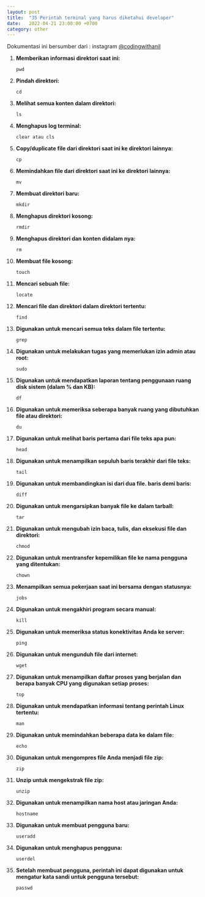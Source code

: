 ```yaml
---
layout: post
title:  "35 Perintah terminal yang harus diketahui developer"
date:   2022-04-21 23:00:00 +0700
category: other
---
```

Dokumentasi ini bersumber dari : instagram [@codingwithanil](https://www.instagram.com/p/CcfSSimviTX/?igshid=YmMyMTA2M2Y=)

1. **Memberikan informasi direktori saat ini:**

    ```terminal
    pwd
    ```

2. **Pindah direktori:**

    ```terminal
    cd
    ```

3. **Melihat semua konten dalam direktori:**

    ```terminal
    ls
    ```

4. **Menghapus log terminal:**

    ```terminal
    clear atau cls
    ```

5. **Copy/duplicate file dari direktori saat ini ke direktori lainnya:**

    ```terminal
    cp
    ```
6. **Memindahkan file dari direktori saat ini ke direktori lainnya:**

    ```terminal
    mv
    ```

7. **Membuat direktori baru:**

    ```terminal
    mkdir
    ```

8. **Menghapus direktori kosong:**

    ```terminal
    rmdir
    ```

9. **Menghapus direktori dan konten didalam nya:**

    ```terminal
    rm
    ```

10. **Membuat file kosong:**

    ```terminal
    touch
    ```

11. **Mencari sebuah file:**

    ```terminal
    locate
    ```
12. **Mencari file dan direktori dalam direktori tertentu:**

    ```terminal
    find
    ```
13. **Digunakan untuk mencari semua teks dalam file tertentu:**

    ```terminal
    grep
    ```
14. **Digunakan untuk melakukan tugas yang memerlukan izin admin atau root:**

    ```terminal
    sudo
    ```
15. **Digunakan untuk mendapatkan laporan tentang penggunaan ruang disk sistem (dalam % dan KB):**

    ```terminal
    df
    ```
16. **Digunakan untuk memeriksa seberapa banyak ruang yang dibutuhkan file atau direktori:**

    ```terminal
    du
    ```
17. **Digunakan untuk melihat baris pertama dari file teks apa pun:**

    ```terminal
    head
    ```
18. **Digunakan untuk menampilkan sepuluh baris terakhir dari file teks:**

    ```terminal
    tail
    ```
19. **Digunakan untuk membandingkan isi dari dua file. baris demi baris:**

    ```terminal
    diff
    ```
20. **Digunakan untuk mengarsipkan banyak file ke dalam tarball:**

    ```terminal
    tar
    ```
21. **Digunakan untuk mengubah izin baca, tulis, dan eksekusi file dan direktori:**

    ```terminal
    chmod
    ```
22. **Digunakan untuk mentransfer kepemilikan file ke nama pengguna yang ditentukan:**

    ```terminal
    chown
    ```
23. **Menampilkan semua pekerjaan saat ini bersama dengan statusnya:**

    ```terminal
    jobs
    ```
24. **Digunakan untuk mengakhiri program secara manual:**

    ```terminal
    kill
    ```
25. **Digunakan untuk memeriksa status konektivitas Anda ke server:**

    ```terminal
    ping
    ```
26. **Digunakan untuk mengunduh file dari internet:**

    ```terminal
    wget
    ```
27. **Digunakan untuk menampilkan daftar proses yang berjalan dan berapa banyak CPU yang digunakan setiap proses:**

    ```terminal
    top
    ```
28. **Digunakan untuk mendapatkan informasi tentang perintah Linux tertentu:**

    ```terminal
    man
    ```
29. **Digunakan untuk memindahkan beberapa data ke dalam file:**

    ```terminal
    echo
    ```
30. **Digunakan untuk mengompres file Anda menjadi file zip:**

    ```terminal
    zip
    ```
31. **Unzip untuk mengekstrak file zip:**

    ```terminal
    unzip
    ```
32. **Digunakan untuk menampilkan nama host atau jaringan Anda:**

    ```terminal
    hostname
    ```
33. **Digunakan untuk membuat pengguna baru:**

    ```terminal
    useradd
    ```
34. **Digunakan untuk menghapus pengguna:**

    ```terminal
    userdel
    ```
35. **Setelah membuat pengguna, perintah ini dapat digunakan untuk mengatur kata sandi untuk pengguna tersebut:**

    ```terminal
    passwd
    ```